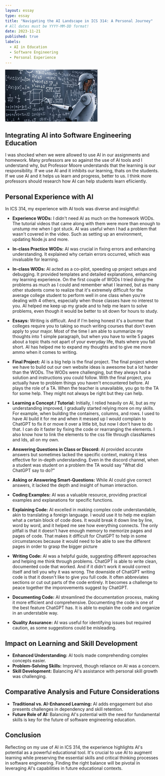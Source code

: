 ```yaml
---
layout: essay
type: essay
title: "Navigating the AI Landscape in ICS 314: A Personal Journey"
# All dates must be YYYY-MM-DD format!
date: 2023-11-21
published: true
labels:
  - AI in Education
  - Software Engineering
  - Personal Experience
---
```


<img width="300px" class="rounded float-start pe-4" src="../img/ai-education/ai-education.jpg">

## Integrating AI into Software Engineering Education

I was shocked when we were allowed to use AI in our assignments and homework. Many professors are so against the use of AI tools and I understand why, but Professor Moore understands that the learning is our responsibility. If we use AI and it inhibits our learning, thats on the students. If we use AI and it helps us learn and progress, better to us. I think more professors should research how AI can help students learn efiiciently.

## Personal Experience with AI

In ICS 314, my experience with AI tools was diverse and insightful:

- **Experience WODs:** I didn't need AI as much on the homework WODs. The tutorial videos that came along with them were more than enough to unstump me when I got stuck. AI was useful when I had a problem that wasn't covered in the video. Such as setting up an environment, updating Node.js and more.
  
- **In-class Practice WODs:** AI was crucial in fixing errors and enhancing understanding. It explained why certain errors occurred, which was invaluable for learning.
  
- **In-class WODs:** AI acted as a co-pilot, speeding up project setups and debugging. It provided templates and detailed explanations, enhancing my learning experience. On the first couple of WODs I tried doing the problems as much as I could and remember what I learned, but as many other students come to realize that it's extremely difficult for the average college student to perform well in one class when you're dealing with 4 others, especially when those classes have no interest to you. AI helped me keep up my grade and to help me learn to solve problems, even though it would be better to sit down for hours to study. 
  
- **Essays:** Writing is difficult. And if I'm being honest it's a bummer that colleges require you to taking so much writing courses that don't even apply to your major. Most of the time I am able to summarize my thoughts into 1 simple paragraph, but when you have to write 5 pages about a topic thats not apart of your everyday life, thats where you fall short. AI has helped me to expand my thoughts and to give me more ammo when it comes to writing.
  
- **Final Project:** AI is a big help is the final project. The final project where we have to build out our own website ideas is awesome but a lot harder than the WODs. The WODs were challenging, but they always had a solution and instructions you could follow. With the final project, you actually have to problem things you haven't encountered before. AI plays the role of a TA. When the teacher is unavailable, you go to the TA for some help. They  might not always be right but they can help.
  
- **Learning a Concept / Tutorial:** Initially, I relied heavily on AI, but as my understanding improved, I gradually started relying more on my skills. For example, when building the containers, columns, and rows. I used to have AI build it for me and when it messed up I would complain to ChatGPT to fix it or move it over a little bit, but now I don't have to do that. I can do it faster by fixing the code or rearranging the elements. I also know how to link the elements to the css file through classNames and Ids, all on my own.
  
- **Answering Questions in Class or Discord:** AI provided accurate answers but sometimes lacked the specific context, making it less effective for in-depth understanding. Even in the discord channel, when a student was student on a problem the TA would say "What did ChatGPT say to do?"
  
- **Asking or Answering Smart-Questions:** While AI could give correct answers, it lacked the depth and insight of human interaction. 
  
- **Coding Examples:** AI was a valuable resource, providing practical examples and explanations for specific functions. 
  
- **Explaining Code:** AI excelled in making complex code understandable, akin to translating a foreign language. I would use it to help me explain what a certain block of code does. It would break it down line by line, word by word, and it helped me see how everything connects. The only pitfall is that it doesn't have enough memory to memorize pages and pages of code. That makes it difficult for ChatGPT to help in some circumstances because it would need to be able to see the different pages in order to grasp the bigger picture
  
- **Writing Code:** AI was a helpful guide, suggesting different approaches and helping me think through problems. ChatGPT is able to write clean, documented code that worked. And if it didn't work it would correct itself and tell you why it was wrong. The downside of ChatGPT writing code is that it doesn't like to give you full code. It often abbreviates sections or cut out parts of the code entirely. It becomes a challenge to peace together the imporovements suggest by ChatGPT.
  
- **Documenting Code:** AI streamlined the documentation process, making it more efficient and comprehensive. Documenting the code is one of the best feature ChatGPT has. It is able to explain the code and organize in an understable way.
  
- **Quality Assurance:** AI was useful for identifying issues but required caution, as some suggestions could be misleading.

## Impact on Learning and Skill Development

- **Enhanced Understanding:** AI tools made comprehending complex concepts easier.
- **Problem-Solving Skills:** Improved, though reliance on AI was a concern.
- **Skill Development:** Balancing AI's assistance with personal skill growth was challenging.

## Comparative Analysis and Future Considerations

- **Traditional vs. AI-Enhanced Learning:** AI adds engagement but also presents challenges in dependency and skill retention.
- **Future Role of AI:** Balancing AI's potential with the need for fundamental skills is key for the future of software engineering education.

## Conclusion

Reflecting on my use of AI in ICS 314, the experience highlights AI's potential as a powerful educational tool. It's crucial to use AI to augment learning while preserving the essential skills and critical thinking processes in software engineering. Finding the right balance will be pivotal in leveraging AI's capabilities in future educational contexts.

